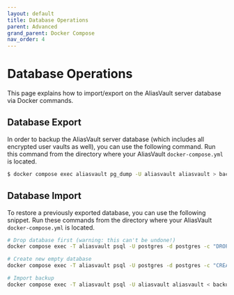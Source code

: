 ```yaml
---
layout: default
title: Database Operations
parent: Advanced
grand_parent: Docker Compose
nav_order: 4
---
```


# Database Operations
This page explains how to import/export on the AliasVault server database via Docker commands.

## Database Export
In order to backup the AliasVault server database (which includes all encrypted user vaults as well), you can use the following command. Run this command from the directory where your AliasVault `docker-compose.yml` is located.

```bash
$ docker compose exec aliasvault pg_dump -U aliasvault aliasvault > backup.sql
```

## Database Import

To restore a previously exported database, you can use the following snippet. Run these commands from the directory where your AliasVault `docker-compose.yml` is located.

```bash
# Drop database first (warning: this can't be undone!)
docker compose exec -T aliasvault psql -U postgres -d postgres -c "DROP DATABASE IF EXISTS aliasvault WITH (FORCE);"

# Create new empty database
docker compose exec -T aliasvault psql -U postgres -d postgres -c "CREATE DATABASE aliasvault OWNER aliasvault;"

# Import backup
docker compose exec -T aliasvault psql -U aliasvault aliasvault < backup.sql
```
